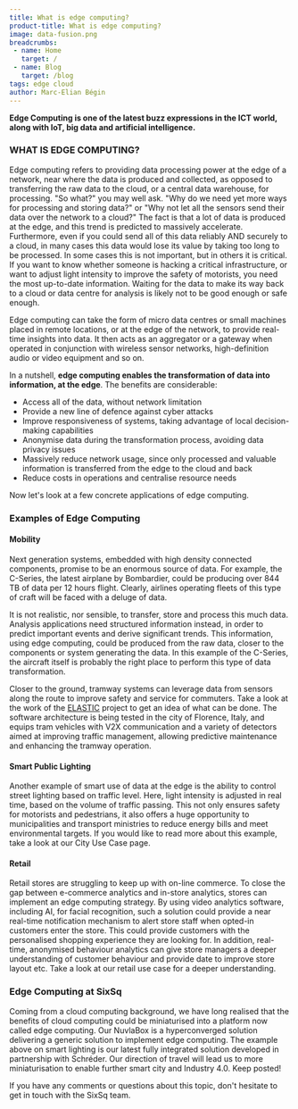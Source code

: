```yaml
---
title: What is edge computing?
product-title: What is edge computing?
image: data-fusion.png
breadcrumbs:
 - name: Home
   target: /
 - name: Blog
   target: /blog
tags: edge cloud 
author: Marc-Elian Bégin
---
```


**Edge Computing is one of the latest buzz expressions in the ICT world, along with IoT, big data and artificial intelligence.**

### WHAT IS EDGE COMPUTING?

Edge computing refers to providing data processing power at the edge of a network, near where the data is produced and collected, as opposed to transferring the raw data to the cloud, or a central data warehouse, for processing. "So what?" you may well ask. "Why do we need yet more ways for processing and storing data?" or "Why not let all the sensors send their data over the network to a cloud?" The fact is that a lot of data is produced at the edge, and this trend is predicted to massively accelerate.  Furthermore, even if you could send all of this data reliably AND securely to a cloud, in many cases this data would lose its value by taking too long to be processed.  In some cases this is not important, but in others it is critical. If you want to know whether someone is hacking a critical infrastructure, or want to adjust light intensity to improve the safety of motorists, you need the most up-to-date information. Waiting for the data to make its way back to a cloud or data centre for analysis is likely not to be good enough or safe enough.

Edge computing can take the form of micro data centres or small machines placed in remote locations, or at the edge of the network, to provide real-time insights into data. It then acts as an aggregator or a gateway when operated in conjunction with wireless sensor networks, high-definition audio or video equipment and so on.

In a nutshell, **edge computing enables the transformation of data into information, at the edge**. The benefits are considerable:

- Access all of the data, without network limitation
- Provide a new line of defence against cyber attacks
- Improve responsiveness of systems, taking advantage of local decision-making capabilities
- Anonymise data during the transformation process, avoiding data privacy issues
- Massively reduce network usage, since only processed and valuable information is transferred from the edge to the cloud and back
- Reduce costs in operations and centralise resource needs

Now let's look at a few concrete applications of edge computing.

### Examples of Edge Computing

#### Mobility
Next generation systems, embedded with high density connected components, promise to be an enormous source of data. For example, the C-Series, the latest airplane by Bombardier, could be producing over 844 TB of data per 12 hours flight.  Clearly, airlines operating fleets of this type of craft will be faced with a deluge of data.

It is not realistic, nor sensible, to transfer, store and process this much data.  Analysis applications need structured information instead, in order to predict important events and derive significant trends.  This information, using edge computing, could be produced from the raw data, closer to the components or system generating the data. In this example of the C-Series, the aircraft itself is probably the right place to perform this type of data transformation. 

Closer to the ground, tramway systems can leverage data from sensors along the route to improve safety and service for commuters. Take a look at the work of the [ELASTIC](https://elastic-project.eu/) project to get an idea of what can be done.  The software architecture is being tested in the city of Florence, Italy, and equips tram vehicles with V2X communication and a variety of detectors aimed at improving traffic management, allowing predictive maintenance and enhancing the tramway operation. 

#### Smart Public Lighting 
Another example of smart use of data at the edge is the ability to control street lighting based on traffic level.  Here, light intensity is adjusted in real time, based on the volume of traffic passing. This not only ensures safety for motorists and pedestrians, it also offers a huge opportunity to municipalities and transport ministries to reduce energy bills and meet environmental targets. If you would like to read more about this example, take a look at our City Use Case page.

#### Retail
Retail stores are struggling to keep up with on-line commerce. To close the gap between e-commerce analytics and in-store analytics, stores can implement an edge computing strategy. By using video analytics software, including AI, for facial recognition, such a solution could provide a near real-time notification mechanism to alert store staff when opted-in customers enter the store. This could provide customers with the personalised shopping experience they are looking for. In addition, real-time, anonymised behaviour analytics can give store managers a deeper understanding of customer behaviour and provide date to improve store layout etc.  Take a look at our retail use case for a deeper understanding. 

### Edge Computing at SixSq

Coming from a cloud computing background, we have long realised that the benefits of cloud computing could be miniaturised into a platform now called edge computing.  Our NuvlaBox is a hyperconverged solution delivering a generic solution to implement edge computing.  The example above on smart lighting is our latest fully integrated solution developed in partnership with Schréder.  Our direction of travel will lead us to more miniaturisation to enable further smart city and Industry 4.0.  Keep posted!

If you have any comments or questions about this topic, don't hesitate to get in touch with the SixSq team.